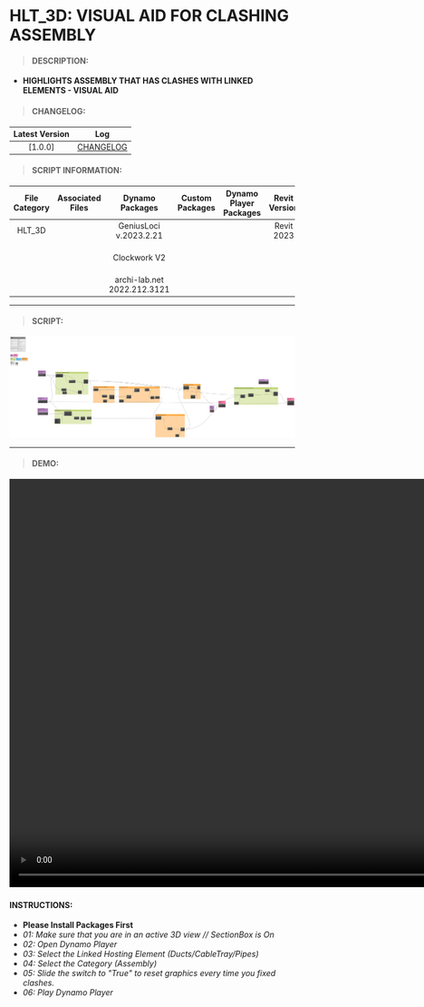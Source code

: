 # HLT_3D: VISUAL AID FOR CLASHING ASSEMBLY

> #### DESCRIPTION: 
- **HIGHLIGHTS ASSEMBLY THAT HAS CLASHES WITH LINKED ELEMENTS - VISUAL AID**

> #### CHANGELOG:

| Latest Version | Log |
| :-------: | :----: | 
|[1.0.0] | [CHANGELOG](/_scripts/_general/3D/changelog/GEN_3D_GeometryClashesInViewByAssembly.md) |

> #### SCRIPT INFORMATION: 

| File Category | Associated Files | Dynamo Packages | Custom Packages | Dynamo Player Packages | Revit Version | Author | Reviewed By | File Name & Location | 
| :-------: | :----: | :---: | :---: | :---: | :---: | :---: | :---: | :--: |
| HLT_3D  |  | GeniusLoci v.2023.2.21| | | Revit 2023 | Melvin Tuliao | | GEN_3D_GeometryClashesInViewByAssembly V1.0.0 |
|           |  | Clockwork V2 | | | | | | (https://bimcapcom.sharepoint.com/:u:/s/BCP-Main/ER3awYL8fbZHnvx_Z1pnZGoBmFpsQUgQszrLgJeZr11blg?e=xSyzFI) |                 
|           |  | archi-lab.net 2022.212.3121 |                 

----------------------------------------------------------------

> #### SCRIPT:
<img src="./_scripts/_general/3D/images/GEN_3D_GeometryClashesInViewByAssembly.png">



------------------------------------------------------------------
> #### **DEMO**: 

<video width="1280" height="720" controls>
 <source src="./_scripts/_general/3D/demo/GEN_3D_GeometryClashesInViewByAssembly.mp4" type="video/mp4">
</video>

#### INSTRUCTIONS: 
- **Please Install Packages First**
- *01: Make sure that you are in an active 3D view // SectionBox is On*
- *02: Open Dynamo Player*
- *03: Select the Linked Hosting Element (Ducts/CableTray/Pipes)*
- *04: Select the Category (Assembly)*
- *05: Slide the switch to "True" to reset graphics every time you fixed clashes.*
- *06: Play Dynamo Player*